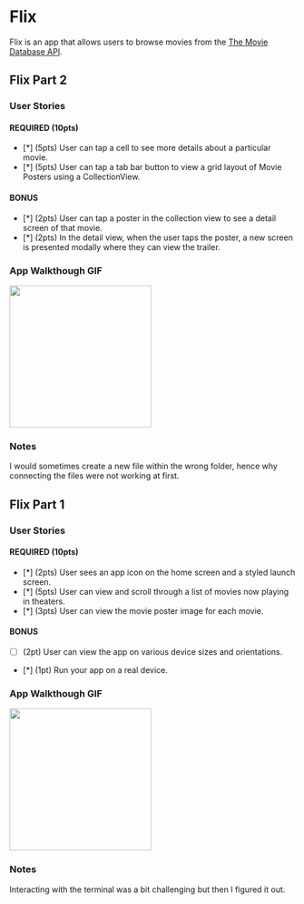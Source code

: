 # Flix

Flix is an app that allows users to browse movies from the [The Movie Database API](http://docs.themoviedb.apiary.io/#).

## Flix Part 2
### User Stories
#### REQUIRED (10pts)
- [*] (5pts) User can tap a cell to see more details about a particular movie.
- [*] (5pts) User can tap a tab bar button to view a grid layout of Movie Posters using a CollectionView.

#### BONUS
- [*] (2pts) User can tap a poster in the collection view to see a detail screen of that movie.
- [*] (2pts) In the detail view, when the user taps the poster, a new screen is presented modally where they can view the trailer.

### App Walkthough GIF

<img src="https://media.giphy.com/media/4T5u4vgRUrvfCmVQsI/giphy.gif" width=250><br>

### Notes
I would sometimes create a new file within the wrong folder, hence why connecting the files were not working at first.
## Flix Part 1
### User Stories
#### REQUIRED (10pts)
- [*] (2pts) User sees an app icon on the home screen and a styled launch screen.
- [*] (5pts) User can view and scroll through a list of movies now playing in theaters.
- [*] (3pts) User can view the movie poster image for each movie.

#### BONUS
- [ ] (2pt) User can view the app on various device sizes and orientations.
- [*] (1pt) Run your app on a real device.

### App Walkthough GIF
<img src="http://g.recordit.co/CtpM6EP09W.gif" width=250><br>

### Notes
Interacting with the terminal was a bit challenging but then I figured it out.
